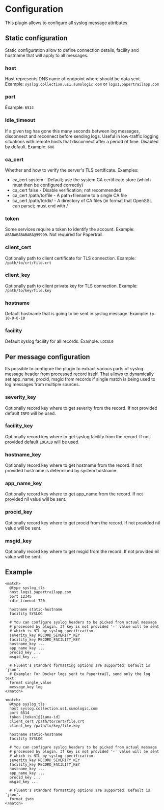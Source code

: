 # Configuration

This plugin allows to configure all syslog message attributes.

## Static configuration

Static configuration allow to define connection details, facility and hostname that will
apply to all messages.

### host

Host represents DNS name of endpoint where should be data sent. Example: `syslog.collection.us1.sumologic.com` or `logs1.papertrailapp.com`

### port

Example: `6514`

### idle_timeout

If a given tag has gone this many seconds between log messages, disconnect and reconnect before sending logs. Useful in low-traffic logging situations with remote hosts that disconnect after a period of time. Disabled by default. Example: `600`

### ca_cert

Whether and how to verify the server's TLS certificate. Examples:
* ca_cert system - Default; use the system CA certificate store (which must then be configured correctly)
* ca_cert false - Disable verification; not recommended
* ca_cert /path/to/file - A path+filename to a single CA file
* ca_cert /path/to/dir/ - A directory of CA files (in format that OpenSSL can parse); must end with /

### token

Some services require a token to identify the account. Example: `ABABABABABABA@99999`. Not required for Papertrail.

### client_cert

Optionally path to client certificate for TLS connection. Example: `/path/to/crt/file.crt`

### client_key

Optionally path to client private key for TLS connection. Example: `/path/to/key/file.key`

### hostname

Default hostname that is going to be sent in syslog message. Example: `ip-10-0-0-10`

### facility

Default syslog facility for all records. Example: `LOCAL0`

## Per message configuration

Its possible to configure the plugin to extract various parts of syslog message header
from processed record itself. That allows to dynamically set app_name, procid, msgid from
records if single match is being used to log messages from multiple sources.

### severity_key

Optionally record key where to get severity from the record. If not provided default `INFO` will be used.

### facility_key

Optionally record key where to get syslog facility from the record. If not provided default `LOCAL0` will be used.

### hostname_key

Optionally record key where to get hostname from the record. If not provided hostname is determined by system hostname.

### app_name_key

Optionally record key where to get app_name from the record. If not provided nil value will be sent.

### procid_key

Optionally record key where to get procid from the record. If not provided nil value will be sent.

### msgid_key

Optionally record key where to get msgid from the record. If not provided nil value will be sent.

## Example

```
<match>
  @type syslog_tls
  host logs1.papertrailapp.com
  port 12345
  idle_timeout 720

  hostname static-hostname
  facility SYSLOG

  # You can configure syslog headers to be picked from actual message
  # processed by plugin. If key is not provided '-' value will be sent
  # which is NIL by syslog specification.
  severity_key RECORD_SEVERITY_KEY
  facility_key RECORD_FACILITY_KEY
  hostname_key ...
  app_name_key ...
  procid_key ...
  msgid_key ...

  # Fluent's standard formatting options are supported. Default is 'json'.
  # Example: For Docker logs sent to Papertrail, send only the log text:
  format single_value
  message_key log
</match>
```

```
<match>
  @type syslog_tls
  host syslog.collection.us1.sumologic.com
  port 6514
  token [token]@[iana-id]
  client_cert /path/to/cert/file.crt
  client_key /path/to/key/file.key

  hostname static-hostname
  facility SYSLOG

  # You can configure syslog headers to be picked from actual message
  # processed by plugin. If key is not provided '-' value will be sent
  # which is NIL by syslog specification.
  severity_key RECORD_SEVERITY_KEY
  facility_key RECORD_FACILITY_KEY
  hostname_key ...
  app_name_key ...
  procid_key ...
  msgid_key ...

  # Fluent's standard formatting options are supported. Default is 'json'.
  format json
</match>
```
